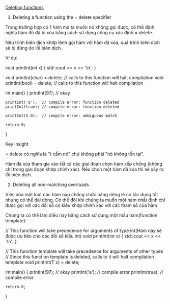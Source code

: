 [Deleting functions](https://www.learncpp.com/cpp-tutorial/deleting-functions/)

1. Deleting a function using the = delete specifier

Trong trường hợp có 1 hàm mà ta muốn nó không gọi được, có thể định nghĩa hàm đó đã bị xóa bằng cách sử dụng công cụ xác định = delete.

Nếu trình biên dịch khớp lệnh gọi hàm với hàm đã xóa, quá trình biên dịch sẽ bị dừng do lỗi biên dịch.

Ví dụ:

void printInt(int x)
{
    std::cout << x << '\n';
}

void printInt(char) = delete; // calls to this function will halt compilation
void printInt(bool) = delete; // calls to this function will halt compilation

int main()
{
    printInt(97);   // okay

    printInt('a');  // compile error: function deleted
    printInt(true); // compile error: function deleted

    printInt(5.0);  // compile error: ambiguous match

    return 0;
}

Key insight

= delete có nghĩa là "t cấm nó" chứ không phải "nó không tồn tại".

Hàm đã xóa tham gia vào tất cả các giai đoạn chọn hàm xếp chồng (không chỉ trong giai đoạn khớp chính xác). Nếu chọn một hàm đã xóa thì sẽ xảy ra lỗi biên dịch.

2. Deleting all non-matching overloads

Việc xóa một loạt các hàm nạp chồng chức năng riêng lẻ có tác dụng tốt nhưng có thể dài dòng. Có thể đôi khi chúng ta muốn một hàm nhất định chỉ được gọi với các đối số có kiểu khớp chính xác với các tham số của hàm

Chúng ta có thể làm điều này bằng cách sử dụng một mẫu hàm(function template):


// This function will take precedence for arguments of type int(Hàm này sẽ được ưu tiên cho các đối số kiểu int)
void printInt(int x)
{
    std::cout << x << '\n';
}

// This function template will take precedence for arguments of other types
// Since this function template is deleted, calls to it will halt compilation
template <typename T>
void printInt(T x) = delete;

int main()
{
    printInt(97);   // okay
    printInt('a');  // compile error
    printInt(true); // compile error

    return 0;
}
